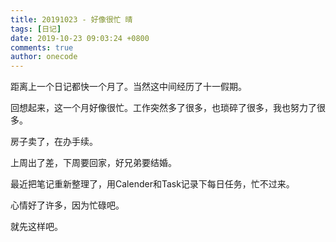 ```yaml
---
title: 20191023 - 好像很忙 晴
tags: [日记]
date: 2019-10-23 09:03:24 +0800
comments: true
author: onecode
---
```

距离上一个日记都快一个月了。当然这中间经历了十一假期。

回想起来，这一个月好像很忙。工作突然多了很多，也琐碎了很多，我也努力了很多。

房子卖了，在办手续。

上周出了差，下周要回家，好兄弟要结婚。

最近把笔记重新整理了，用Calender和Task记录下每日任务，忙不过来。

心情好了许多，因为忙碌吧。

就先这样吧。







